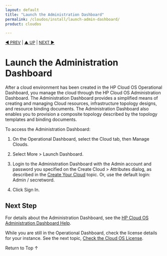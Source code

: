 ```yaml
---
layout: default
title: "Launch the Administration Dashboard"
permalink: /cloudos/install/launch-admin-dashboard/
product: cloudos

---
```


<a name="_top"> </a>

<script>

function PageRefresh {
onLoad="window.refresh"
}

PageRefresh();

</script>


<p style="font-size: small;"> <a href="/cloudos/install/create-cloud/">&#9664; PREV</a> | <a href="/cloudos/install/">&#9650; UP</a> | <a href="/cloudos/install/license/">NEXT &#9654;</a> </p>

# Launch the Administration Dashboard

After a cloud environment has been created in the HP Cloud OS Operational Dashboard, you manage the cloud
through the HP Cloud OS Administration Dashboard. The Administration Dashboard provides a simplified means
of creating and managing Cloud resources, infrastructure topology designs, and resource binding
documents.  The Administration Dashboard also enables you to provision a composite topology described by the topology
templates and binding documents.

To access the Administration Dashboard:

1. On the Operational Dashboard, select the Cloud tab, then Manage Clouds.

2. Select More > Launch Dashboard.   

3. Login to the Administration Dashboard with the Admin account and password you specified on the Create Cloud > Attributes dialog, as described in the [Create Your Cloud](/cloudos/install/create-your-cloud/) topic.
Or, use the default login: Admin / secretword.

4. Click Sign In.

## Next Step

For details about the Administration Dashboard, see the [HP Cloud OS Administration Dashboard Help](/cloudos/administration-dashboard/index.htm).

While you are still in the Operational Dashboard, check the license details for your instance. 
See the next topic, [Check the Cloud OS License](/cloudos/install/license/).

<a href="#_top" style="padding:14px 0px 14px 0px; text-decoration: none;"> Return to Top &#8593; </a>



